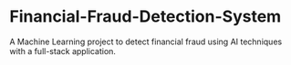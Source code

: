 # Financial-Fraud-Detection-System
A Machine Learning project to detect financial fraud using AI techniques with a full-stack application.
